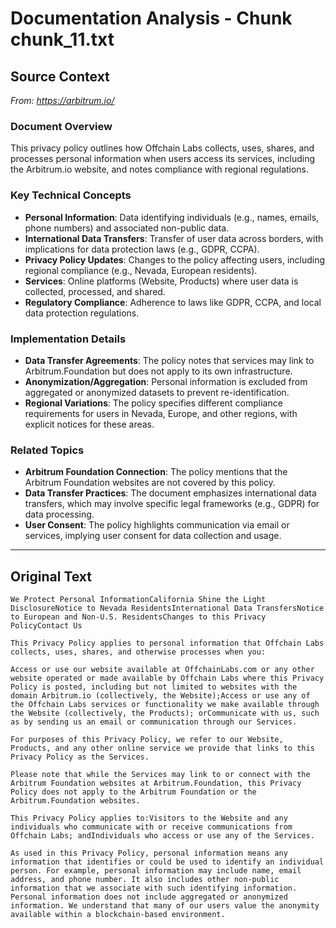 # Documentation Analysis - Chunk chunk_11.txt

## Source Context
*From: https://arbitrum.io/*

### Document Overview  
This privacy policy outlines how Offchain Labs collects, uses, shares, and processes personal information when users access its services, including the Arbitrum.io website, and notes compliance with regional regulations.  

### Key Technical Concepts  
- **Personal Information**: Data identifying individuals (e.g., names, emails, phone numbers) and associated non-public data.  
- **International Data Transfers**: Transfer of user data across borders, with implications for data protection laws (e.g., GDPR, CCPA).  
- **Privacy Policy Updates**: Changes to the policy affecting users, including regional compliance (e.g., Nevada, European residents).  
- **Services**: Online platforms (Website, Products) where user data is collected, processed, and shared.  
- **Regulatory Compliance**: Adherence to laws like GDPR, CCPA, and local data protection regulations.  

### Implementation Details  
- **Data Transfer Agreements**: The policy notes that services may link to Arbitrum.Foundation but does not apply to its own infrastructure.  
- **Anonymization/Aggregation**: Personal information is excluded from aggregated or anonymized datasets to prevent re-identification.  
- **Regional Variations**: The policy specifies different compliance requirements for users in Nevada, Europe, and other regions, with explicit notices for these areas.  

### Related Topics  
- **Arbitrum Foundation Connection**: The policy mentions that the Arbitrum Foundation websites are not covered by this policy.  
- **Data Transfer Practices**: The document emphasizes international data transfers, which may involve specific legal frameworks (e.g., GDPR) for data processing.  
- **User Consent**: The policy highlights communication via email or services, implying user consent for data collection and usage.

---

## Original Text
```
We Protect Personal InformationCalifornia Shine the Light DisclosureNotice to Nevada ResidentsInternational Data TransfersNotice to European and Non-U.S. ResidentsChanges to this Privacy PolicyContact Us

This Privacy Policy applies to personal information that Offchain Labs collects, uses, shares, and otherwise processes when you:

Access or use our website available at OffchainLabs.com or any other website operated or made available by Offchain Labs where this Privacy Policy is posted, including but not limited to websites with the domain Arbitrum.io (collectively, the Website);Access or use any of the Offchain Labs services or functionality we make available through the Website (collectively, the Products); orCommunicate with us, such as by sending us an email or communication through our Services.

For purposes of this Privacy Policy, we refer to our Website, Products, and any other online service we provide that links to this Privacy Policy as the Services.

Please note that while the Services may link to or connect with the Arbitrum Foundation websites at Arbitrum.Foundation, this Privacy Policy does not apply to the Arbitrum Foundation or the Arbitrum.Foundation websites.

This Privacy Policy applies to:Visitors to the Website and any individuals who communicate with or receive communications from Offchain Labs; andIndividuals who access or use any of the Services.

As used in this Privacy Policy, personal information means any information that identifies or could be used to identify an individual person. For example, personal information may include name, email address, and phone number. It also includes other non-public information that we associate with such identifying information. Personal information does not include aggregated or anonymized information. We understand that many of our users value the anonymity available within a blockchain-based environment.
```